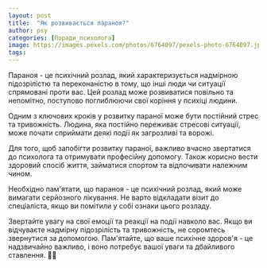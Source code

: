 ```yaml
---
layout: post
title:  "Як розвивається параноя?"
author: psy
categories: [Поради_психолога]
image: https://images.pexels.com/photos/6764097/pexels-photo-6764097.jpeg?auto=compress&cs=tinysrgb&fit=crop&h=627&w=1200
tags: 
---
```


Параноя - це психічний розлад, який характеризується надмірною підозрілістю та переконаністю в тому, що інші люди чи ситуації спрямовані проти вас. Цей розлад може розвиватися повільно та непомітно, поступово поглиблюючи свої коріння у психіці людини.

Одним з ключових кроків у розвитку параної може бути постійний стрес та тривожність. Людина, яка постійно переживає стресові ситуації, може почати сприймати деякі події як загрозливі та ворожі.

Для того, щоб запобігти розвитку параної, важливо вчасно звертатися до психолога та отримувати професійну допомогу. Також корисно вести здоровий спосіб життя, займатися спортом та відпочивати належним чином.

Необхідно пам'ятати, що параноя - це психічний розлад, який може вимагати серйозного лікування. Не варто відкладати візит до спеціаліста, якщо ви помітили у собі ознаки цього розладу.

Звертайте увагу на свої емоції та реакції на події навколо вас. Якщо ви відчуваєте надмірну підозрілість та тривожність, не соромтесь звернутися за допомогою. Пам'ятайте, що ваше психічне здоров'я - це надзвичайно важливо, і воно потребує вашої уваги та дбайливого ставлення. 🧠🌱


